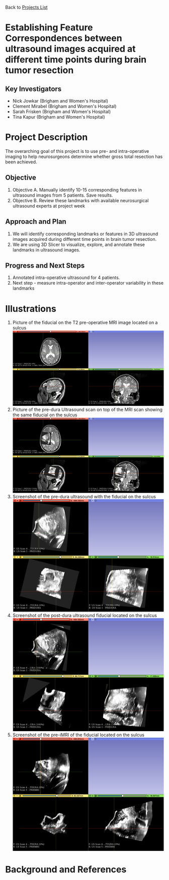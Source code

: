 Back to [Projects List](../../README.md#ProjectsList)

# Establishing Feature Correspondences between ultrasound images acquired at different time points during brain tumor resection

## Key Investigators

- Nick Jowkar (Brigham and Women's Hospital)
- Clement Mirabel (Brigham and Women's Hospital)
- Sarah Frisken (Brigham and Women's Hospital)
- Tina Kapur (Brigham and Women's Hospital)

# Project Description

<!-- Add a short paragraph describing the project. -->
The overarching goal of this project is to use pre- and intra-operative imaging to help neurosurgeons determine whether gross total resection has been achieved.  

## Objective

<!-- Describe here WHAT you would like to achieve (what you will have as end result). -->

1. Objective A. Manually identify 10-15 corresponding features in ultrasound images from 5 patients. Save results.
1. Objective B.  Review these landmarks with available neurosurgical ultrasound experts at project week


## Approach and Plan

<!-- Describe here HOW you would like to achieve the objectives stated above. -->

1. We will identify corresponding landmarks or features in 3D ultrasound images acquired during different time points in brain tumor resection.
2. We are using 3D Slicer to visualize, explore, and annotate these landmarks in ultrasound images.


## Progress and Next Steps

<!-- Update this section as you make progress, describing of what you have ACTUALLY DONE. If there are specific steps that you could not complete then you can describe them here, too. -->

1. Annotated intra-operative ultrasound for 4 patients.
1. Next step - measure intra-operator and inter-operator variability in these landmarks


# Illustrations

<!-- Add pictures and links to videos that demonstrate what has been accomplished.
![Description of picture](Example2.jpg)
![Some more images](Example2.jpg)
-->
1. Picture of the fiducial on the T2 pre-operative MRI image located on a sulcus 
![Picture of the fiducial on the T2 pre-operative MRI image located on a sulcus](ultrasound1.png)
2. Picture of the pre-dura Ultrasound scan on top of the MRI scan showing the same fiducial on the sulcus 
![Picture of the pre-dura Ultrasound scan on top of the MRI scan showing the same fiducial on the sulcus](ultrasound2.png)
3. Screenshot of the pre-dura ultrasound with the fiducial on the sulcus
![Screenshot of the pre-dura ultrasound with the fiducial on the sulcus](ultrasound3.png)
4. Screenshot of the post-dura ultrasound fiducial located on the sulcus
![Screenshot of the post-dura ultrasound fiducial located on the sulcus](ultrasound4.png)
5. Screenshot of the pre-iMRI of the fiducial located on the sulcus
![Screenshot of the pre-iMRI of the fiducial located on the sulcus ](ultrasound5.png)

# Background and References

<!-- If you developed any software, include link to the source code repository. If possible, also add links to sample data, and to any relevant publications. -->
